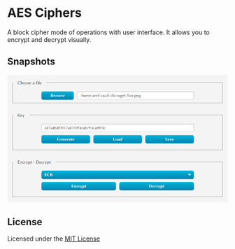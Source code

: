 # AES Ciphers

A block cipher mode of operations with user interface. It allows you to encrypt and decrypt visually.


## Snapshots
![aes-cipher](/res/aes-ciphers.png)


## License
Licensed under the [MIT License](/LICENSE)
